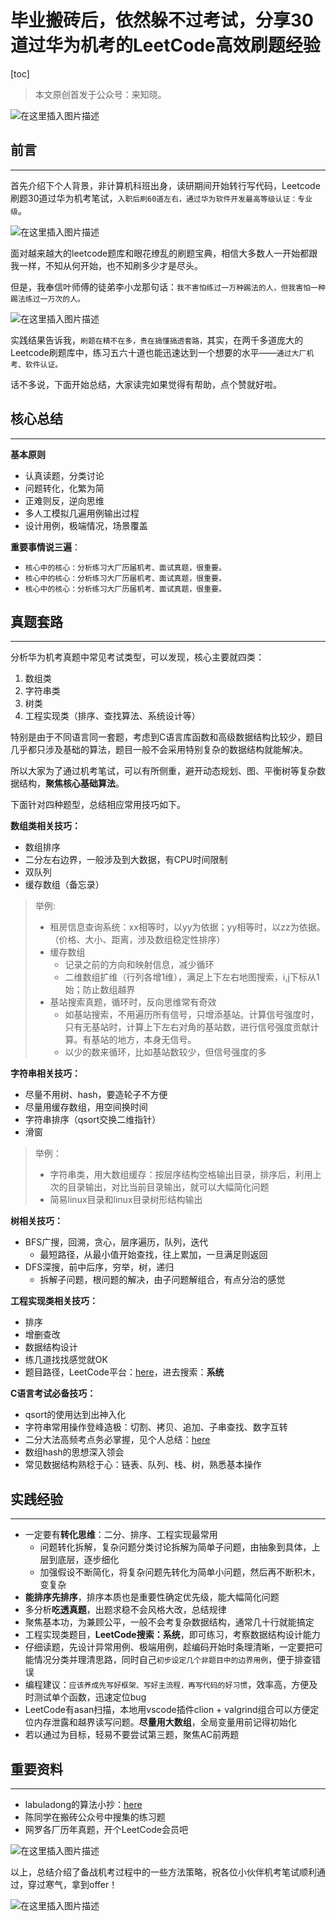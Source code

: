  





# 毕业搬砖后，依然躲不过考试，分享30道过华为机考的LeetCode高效刷题经验

[toc]

> 本文原创首发于公众号：来知晓。

![在这里插入图片描述](https://img-blog.csdnimg.cn/13d8306fa6964ae6a12ebe9b95295dfa.jpeg)

## 前言

---

首先介绍下个人背景，非计算机科班出身，读研期间开始转行写代码，Leetcode刷题30道过华为机考笔试，`入职后刷60道左右，通过华为软件开发最高等级认证：专业级`。

![在这里插入图片描述](https://img-blog.csdnimg.cn/3246c0dd40fb4721b9d93dd477ed9a91.png)

面对越来越大的leetcode题库和眼花缭乱的刷题宝典，相信大多数人一开始都跟我一样，不知从何开始，也不知刷多少才是尽头。

但是，我奉信叶师傅的徒弟李小龙那句话：`我不害怕练过一万种踢法的人，但我害怕一种踢法练过一万次的人。`

![在这里插入图片描述](https://img-blog.csdnimg.cn/f5dcd9e0ade541c9971716a82add6081.jpg)

实践结果告诉我，`刷题在精不在多，贵在搞懂搞透套路，`其实，在两千多道庞大的Leetcode刷题库中，练习五六十道也能迅速达到一个想要的水平——`通过大厂机考、软件认证。`

话不多说，下面开始总结，大家读完如果觉得有帮助，点个赞就好啦。



## 核心总结

---

**基本原则**

- 认真读题，分类讨论
- 问题转化，化繁为简
- 正难则反，逆向思维
- 多人工模拟几遍用例输出过程
- 设计用例，极端情况，场景覆盖

**重要事情说三遍**：

- `核心中的核心：分析练习大厂历届机考、面试真题，很重要。`
- `核心中的核心：分析练习大厂历届机考、面试真题，很重要。`
- `核心中的核心：分析练习大厂历届机考、面试真题，很重要。`

## 真题套路

-----

分析华为机考真题中常见考试类型，可以发现，核心主要就四类：

1. 数组类
2. 字符串类
3. 树类
4. 工程实现类（排序、查找算法、系统设计等）

特别是由于不同语言同一套题，考虑到C语言库函数和高级数据结构比较少，题目几乎都只涉及基础的算法，题目一般不会采用特别复杂的数据结构就能解决。

所以大家为了通过机考笔试，可以有所侧重，避开动态规划、图、平衡树等复杂数据结构，**聚焦核心基础算法**。

下面针对四种题型，总结相应常用技巧如下。

**数组类相关技巧：**

- 数组排序
- 二分左右边界，一般涉及到大数据，有CPU时间限制
- 双队列
- 缓存数组（备忘录）

>  举例:
>
>  - 租房信息查询系统：xx相等时，以yy为依据；yy相等时，以zz为依据。（价格、大小、距离，涉及数组稳定性排序）
>  - 缓存数组
>      - 记录之前的方向和映射信息，减少循环
>      - 二维数组扩维（行列各增1维），满足上下左右地图搜索，i,j下标从1始；防止数组越界
>   - 基站搜索真题，循环时，反向思维常有奇效
>      - 如基站搜索，不用遍历所有信号，只增添基站。计算信号强度时，只有无基站时，计算上下左右对角的基站数，进行信号强度贡献计算。有基站的地方，本身无信号。
>      - 以少的数来循环，比如基站数较少，但信号强度的多

**字符串相关技巧：**

- 尽量不用树、hash，要造轮子不方便
- 尽量用缓存数组，用空间换时间
- 字符串排序（qsort交换二维指针）
- 滑窗

>  举例：
>
>  - 字符串类，用大数组缓存：按层序结构空格输出目录，排序后，利用上次的目录输出，对比当前目录输出，就可以大幅简化问题
>  - 简易linux目录和linux目录树形结构输出

**树相关技巧：**

- BFS广搜，回溯，贪心，层序遍历，队列，迭代
    - 最短路径，从最小值开始查找，往上累加，一旦满足则返回
- DFS深搜，前中后序，穷举，树，递归
    - 拆解子问题，根问题的解决，由子问题解组合，有点分治的感觉

**工程实现类相关技巧：**

- 排序
- 增删查改
- 数据结构设计
- 练几道找找感觉就OK
- 题目路径，LeetCode平台：[here](https://leetcode-cn.com/problemset/all/?search=%E7%B3%BB%E7%BB%9F&page=1)，进去搜索：**系统**

**C语言考试必备技巧：**

- qsort的使用达到出神入化
- 字符串常用操作登峰造极：切割、拷贝、追加、子串查找、数字互转
- 二分大法高频考点务必掌握，见个人总结：[here](https://blog.csdn.net/qq_17256689/article/details/119007921)
- 数组hash的思想深入领会
- 常见数据结构熟稔于心：链表、队列、栈、树，熟悉基本操作

## 实践经验

-----

- 一定要有**转化思维**：二分、排序、工程实现最常用
    - 问题转化拆解，复杂问题分类讨论拆解为简单子问题，由抽象到具体，上层到底层，逐步细化
    - 加强假设不断简化，将复杂问题先转化为简单小问题，然后再不断积木，变复杂
- **能排序先排序**，排序本质也是重要性确定优先级，能大幅简化问题
- 多分析**吃透真题**，出题求稳不会风格大改，总结规律
- 聚焦基本功，为兼顾公平，一般不会考复杂数据结构，通常几十行就能搞定
- 工程实现类题目，**LeetCode搜索：系统**，即可练习，考察数据结构设计能力
- 仔细读题，先设计异常用例、极端用例，趁编码开始时条理清晰，一定要把可能情况分类并理清思路，同时自己`初步设定几个非题目中的边界用例`，便于排查错误
- 编程建议：`应该养成先写好框架、写好主流程，再写代码的好习惯`，效率高，方便及时测试单个函数，迅速定位bug
- LeetCode有asan扫描，本地用vscode插件clion + valgrind组合可以方便定位内存泄露和越界读写问题。**尽量用大数组**，全局变量用前记得初始化
- 若以通过为目标，轻易不要尝试第三题，聚焦AC前两题

## 重要资料

----

- labuladong的算法小抄：[here](https://labuladong.gitee.io/algo/1/)
- 陈同学在搬砖公众号中搜集的练习题
- 网罗各厂历年真题，开个LeetCode会员吧

![在这里插入图片描述](https://img-blog.csdnimg.cn/59b99b49b2f049f9a79afe5b7fa6fc4c.PNG?x-oss-process=image/watermark,type_ZHJvaWRzYW5zZmFsbGJhY2s,shadow_50,text_Q1NETiBA5p2l55-l5pmT,size_20,color_FFFFFF,t_70,g_se,x_16#pic_center)

以上，总结介绍了备战机考过程中的一些方法策略，祝各位小伙伴机考笔试顺利通过，穿过寒气，拿到offer！

![在这里插入图片描述](https://img-blog.csdnimg.cn/4bb23c309236450eb73125c127ce76cf.gif#pic_center)

